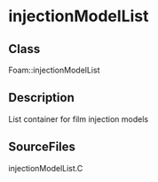# injectionModelList 
## Class
Foam::injectionModelList

## Description
List container for film injection models

## SourceFiles
injectionModelList.C

